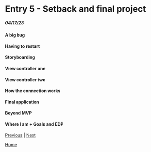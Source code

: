 # Entry 5 - Setback and final project
##### 04/17/23

#### A big bug

#### Having to restart

#### Storyboarding

#### View controller one

#### View controller two

#### How the connection works

#### Final application

#### Beyond MVP

#### Where I am + Goals and EDP

[Previous](entry04.md) | [Next](entry06.md)

[Home](../README.md)

